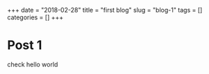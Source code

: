 
+++ 
date = "2018-02-28"
title = "first blog"
slug = "blog-1" 
tags = []
categories = []
+++

# Post 1
check
hello world
